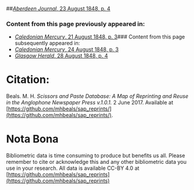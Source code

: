 ##[*Aberdeen Journal*, 23 August 1848, p. 4](https://mhbeals.github.io/sap_html/Aberdeen-Journal/Aberdeen-Journal-23-August-1848-p-4)

### Content from this page previously appeared in:
+ [*Caledonian Mercury*, 21 August 1848, p. 3](https://mhbeals.github.io/sap_html/Caledonian-Mercury/Caledonian-Mercury-21-August-1848-p-3)### Content from this page subsequently appeared in:
+ [*Caledonian Mercury*, 24 August 1848, p. 3](https://mhbeals.github.io/sap_html/Caledonian-Mercury/Caledonian-Mercury-24-August-1848-p-3)
+ [*Glasgow Herald*, 28 August 1848, p. 4](https://mhbeals.github.io/sap_html/Glasgow-Herald/Glasgow-Herald-28-August-1848-p-4)
                    
# Citation: 

Beals. M. H. *Scissors and Paste Database: A Map of Reprinting and Reuse in the Anglophone Newspaper Press v.1.0.1.* 2 June 2017. Available at [https://github.com/mhbeals/sap_reprints/](https://github.com/mhbeals/sap_reprints/). 
                    
# Nota Bona

Bibliometric data is time consuming to produce but benefits us all. Please remember to cite or acknowledge this and any other bibliometric data you use in your research. All data is available CC-BY 4.0 at [https://github.com/mhbeals/sap_reprints](https://github.com/mhbeals/sap_reprints)